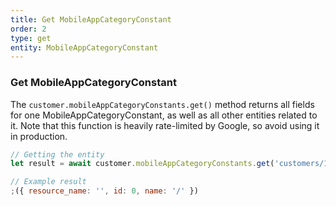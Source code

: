 ```yaml
---
title: Get MobileAppCategoryConstant
order: 2
type: get
entity: MobileAppCategoryConstant
---
```


### Get MobileAppCategoryConstant

The `customer.mobileAppCategoryConstants.get()` method returns all fields for one MobileAppCategoryConstant, as well as all other entities related to it. Note that this function is heavily rate-limited by Google, so avoid using it in production.

```javascript
// Getting the entity
let result = await customer.mobileAppCategoryConstants.get('customers/1234567890/mobileAppCategoryConstants/123123123')
```

```javascript
// Example result
;({ resource_name: '', id: 0, name: '/' })
```
